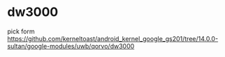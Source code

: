 # dw3000
pick form https://github.com/kerneltoast/android_kernel_google_gs201/tree/14.0.0-sultan/google-modules/uwb/qorvo/dw3000
